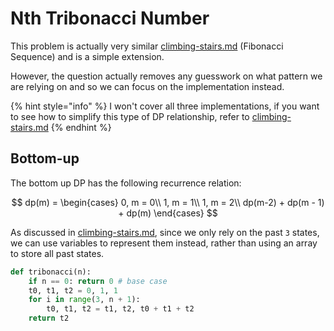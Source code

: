 # Nth Tribonacci Number

This problem is actually very similar [climbing-stairs.md](climbing-stairs.md "mention") (Fibonacci Sequence) and is a simple extension.

However, the question actually removes any guesswork on what pattern we are relying on and so we can focus on the implementation instead.

{% hint style="info" %}
I won't cover all three implementations, if you want to see how to simplify this type of DP relationship, refer to [climbing-stairs.md](climbing-stairs.md "mention")
{% endhint %}

## Bottom-up

The bottom up DP has the following recurrence relation:

$$
dp(m) = \begin{cases}
0, m = 0\\
1, m = 1\\
1, m = 2\\
dp(m-2) + dp(m - 1) + dp(m)
\end{cases}
$$

As discussed in [climbing-stairs.md](climbing-stairs.md "mention"), since we only rely on the past `3` states, we can use variables to represent them instead, rather than using an array to store all past states.

```python
def tribonacci(n):
    if n == 0: return 0 # base case
    t0, t1, t2 = 0, 1, 1
    for i in range(3, n + 1):
        t0, t1, t2 = t1, t2, t0 + t1 + t2
    return t2
```
